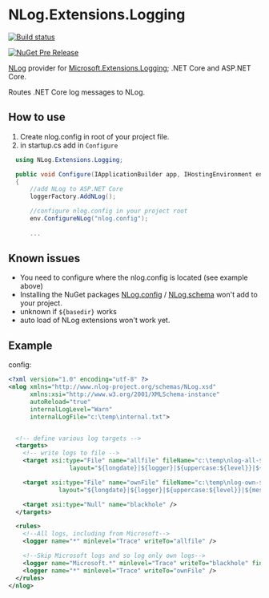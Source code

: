 # NLog.Extensions.Logging

[![Build status](https://ci.appveyor.com/api/projects/status/0nrg8cksp4b6tab1/branch/master?svg=true)](https://ci.appveyor.com/project/nlog/nlog-framework-logging/branch/master)
<!--[![Build Status](https://travis-ci.org/NLog/NLog.Extensions.Logging.svg?branch=master)](https://travis-ci.org/NLog/NLog.Extensions.Logging)-->
[![NuGet Pre Release](https://img.shields.io/nuget/vpre/NLog.Extensions.Logging.svg)](https://www.nuget.org/packages/NLog.Extensions.Logging)

[NLog](https://github.com/NLog/NLog) provider for [Microsoft.Extensions.Logging](https://github.com/aspnet/Logging); .NET Core and ASP.NET Core. 


Routes .NET Core log messages to NLog.


How to use
----

1. Create nlog.config in root of your project file.
2.  in startup.cs add in `Configure`

```c#
  using NLog.Extensions.Logging;

  public void Configure(IApplicationBuilder app, IHostingEnvironment env, ILoggerFactory loggerFactory)
  {
      //add NLog to ASP.NET Core
      loggerFactory.AddNLog();

      //configure nlog.config in your project root
      env.ConfigureNLog("nlog.config");
      
      ...
```  
  
Known issues
---
- You need to configure where the nlog.config is located (see example above)
- Installing the NuGet packages [NLog.config](https://www.nuget.org/packages/NLog.Config/) / [NLog.schema](https://www.nuget.org/packages/NLog.Schema/) won't add to your project. 
- unknown if `${basedir}` works
- auto load of NLog extensions won't work yet.


Example
---

config:

```xml
<?xml version="1.0" encoding="utf-8" ?>
<nlog xmlns="http://www.nlog-project.org/schemas/NLog.xsd"
      xmlns:xsi="http://www.w3.org/2001/XMLSchema-instance"
      autoReload="true"
      internalLogLevel="Warn"
      internalLogFile="c:\temp\internal.txt">


  <!-- define various log targets -->
  <targets>
    <!-- write logs to file -->
    <target xsi:type="File" name="allfile" fileName="c:\temp\nlog-all-${shortdate}.log"
                 layout="${longdate}|${logger}|${uppercase:${level}}|${message} ${exception}" />

    <target xsi:type="File" name="ownFile" fileName="c:\temp\nlog-own-${shortdate}.log"
              layout="${longdate}|${logger}|${uppercase:${level}}|${message} ${exception}" />

    <target xsi:type="Null" name="blackhole" />
  </targets>

  <rules>
    <!--All logs, including from Microsoft-->
    <logger name="*" minlevel="Trace" writeTo="allfile" />

    <!--Skip Microsoft logs and so log only own logs-->
    <logger name="Microsoft.*" minlevel="Trace" writeTo="blackhole" final="true" />
    <logger name="*" minlevel="Trace" writeTo="ownFile" />
  </rules>
</nlog>
```




